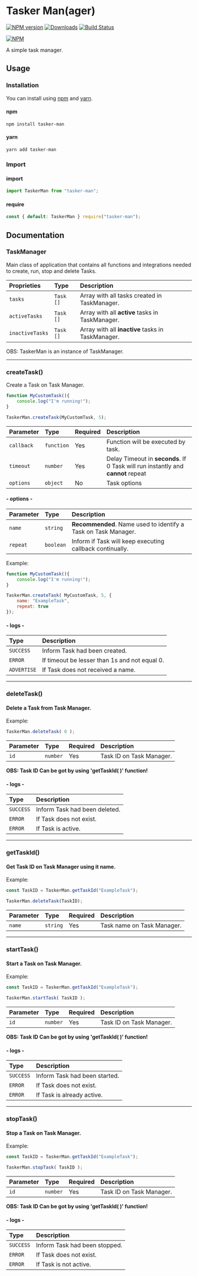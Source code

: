 
# Tasker Man(ager)

[![NPM version](http://img.shields.io/npm/v/tasker-man.svg)](https://www.npmjs.com/package/tasker-man)
[![Downloads](https://img.shields.io/npm/dm/tasker-man.svg)](https://www.npmjs.com/package/tasker-man)
[![Build Status](https://github.com/node-schedule/node-schedule/workflows/ci/badge.svg)](https://github.com/node-schedule/node-schedule/actions)

[![NPM](https://nodei.co/npm/tasker-man.png)](https://nodei.co/npm/tasker-man/)

A simple task manager.

## Usage

### Installation

You can install using [npm](https://www.npmjs.com/package/tasker-man) and [yarn](https://yarnpkg.com/package/tasker-man).

#### npm
```
npm install tasker-man
```

#### yarn
```
yarn add tasker-man
```

### Import

#### import
```js
import TaskerMan from "tasker-man";
```
#### require
```js
const { default: TaskerMan } require("tasker-man");
```

## Documentation

### TaskManager
Main class of application that contains all functions and integrations needed to create, run, stop and delete Tasks.


| Proprieties     | Type       | Description                                        |
| :-------------- | :--------- | :------------------------------------------------- |
| `tasks`         | `Task []`  | Array with all tasks created in TaskManager.       |
| `activeTasks`   | `Task []`  | Array with all **active** tasks in TaskManager.    |
| `inactiveTasks` | `Task []`  | Array with all **inactive** tasks in TaskManager.  |

OBS: TaskerMan is an instance of TaskManager.

---
### createTask()
Create a Task on Task Manager.

```js
function MyCustomTask(){
    console.log("I'm running!");
}

TaskerMan.createTask(MyCustomTask, 5);
```

| Parameter   | Type       |Required| Description                        |
| :---------- | :--------- |:------ |:---------------------------------- |
| `callback`  | `function` | Yes    | Function will be executed by task. |
| `timeout`   | `number`   | Yes    | Delay Timeout in **seconds**. If 0 Task will run instantly and **cannot** repeat |
| `options`   | `object`   | No     | Task options                       |

#### - options -

| Parameter   | Type       | Description                                                    |
| :---------- | :--------- | :------------------------------------------------------------- |
| `name`      | `string`   | **Recommended**. Name used to identify a Task on Task Manager. |
| `repeat`    | `boolean`  | Inform if Task will keep executing callback continually.       |

Example:
```js
function MyCustomTask(){
    console.log("I'm running!");
}

TaskerMan.createTask( MyCustomTask, 5, {
    name: "ExampleTask",
    repeat: true
});
```
#### - logs -

| Type       | Description                                                    |
| :--------- | :------------------------------------------------------------- |
| `SUCCESS`  | Inform Task had been created.                                  |
| `ERROR`    | If timeout be lesser than 1s and not equal 0.                  |
| `ADVERTISE`| If Task does not received a name.                              |

---
### deleteTask()
#### Delete a Task from Task Manager.
Example:
```js
TaskerMan.deleteTask( 0 );
```

| Parameter   | Type       | Required | Description               |
| :---------- | :--------- | :------- | :------------------------ |
| `id`        | `number`   | Yes      | Task ID on Task Manager.  |

**OBS: Task ID Can be got by using 'getTaskId( )' function!**

#### - logs -

| Type       | Description                   |
| :--------- | :---------------------------- |
| `SUCCESS`  | Inform Task had been deleted. |
| `ERROR`    | If Task does not exist.       |
| `ERROR`    | If Task is active.            |

---
### getTaskId()
#### Get Task ID on Task Manager using it name.
Example:
```js
const TaskID = TaskerMan.getTaskId("ExampleTask");

TaskerMan.deleteTask(TaskID);
```

| Parameter   | Type       | Required | Description                  |
| :---------- | :--------- | :------- | :--------------------------- |
| `name`      | `string`   | Yes      | Task name on Task Manager.   |

---
### startTask()
#### Start a Task on Task Manager.
Example:
```js
const TaskID = TaskerMan.getTaskId("ExampleTask");

TaskerMan.startTask( TaskID );
```

| Parameter   | Type       | Required | Description               |
| :---------- | :--------- | :------- | :------------------------ |
| `id`        | `number`   | Yes      | Task ID on Task Manager.  |

**OBS: Task ID Can be got by using 'getTaskId( )' function!**
#### - logs -

| Type       | Description                   |
| :--------- | :---------------------------- |
| `SUCCESS`  | Inform Task had been started. |
| `ERROR`    | If Task does not exist.       |
| `ERROR`    | If Task is already active.    |

---
### stopTask()
#### Stop a Task on Task Manager.
Example:
```js
const TaskID = TaskerMan.getTaskId("ExampleTask");

TaskerMan.stopTask( TaskID );
```

| Parameter   | Type       | Required | Description                                 |
| :---------- | :--------- | :------- | :------------------------------------------ |
| `id`        | `number`   | Yes      | Task ID on Task Manager.                    |

**OBS: Task ID Can be got by using 'getTaskId( )' function!**
#### - logs -

| Type       | Description                   |
| :--------- | :---------------------------- |
| `SUCCESS`  | Inform Task had been stopped. |
| `ERROR`    | If Task does not exist.       |
| `ERROR`    | If Task is not active.        |
